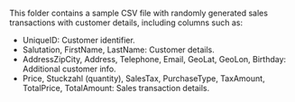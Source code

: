 This folder contains a sample CSV file with randomly generated sales transactions with customer details, including columns such as:

- UniqueID: Customer identifier.
- Salutation, FirstName, LastName: Customer details.
- AddressZipCity, Address, Telephone, Email, GeoLat, GeoLon, Birthday: Additional customer info.
- Price, Stuckzahl (quantity), SalesTax, PurchaseType, TaxAmount, TotalPrice, TotalAmount: Sales transaction details.
